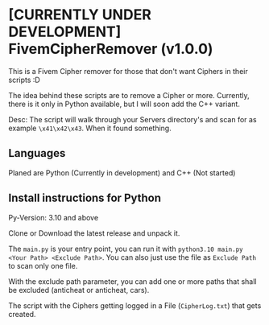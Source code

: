 # [CURRENTLY UNDER DEVELOPMENT] FivemCipherRemover (v1.0.0)
This is a Fivem Cipher remover for those that don't want Ciphers in their scripts :D

The idea behind these scripts are to remove a Cipher or more. Currently, there is it only in Python available, but I will soon add the C++ variant.

Desc:
The script will walk through your Servers directory's and scan for as example `\x41\x42\x43`. When it found something.

## Languages 
Planed are Python (Currently in development) and C++ (Not started)


## Install instructions for Python
Py-Version: 3.10 and above

Clone or Download the latest release and unpack it.

The `main.py` is your entry point, you can run it with `python3.10 main.py <Your Path> <Exclude Path>`. 
You can also just use the file as `Exclude Path` to scan only one file.

With the exclude path parameter, you can add one or more paths that shall be excluded (anticheat or anticheat, cars).

The script with the Ciphers getting logged in a File (`CipherLog.txt`) that gets created.
